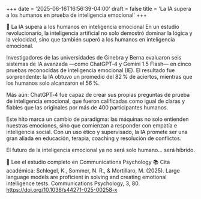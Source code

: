 +++
date = '2025-06-16T16:56:39-04:00'
draft = false
title = 'La IA supera a los humanos en prueba de inteligencia emocional'
+++

🤖 La IA supera a los humanos en inteligencia emocional En un estudio revolucionario, la inteligencia artificial no solo demostró dominar la lógica y la velocidad, sino que también superó a los humanos en inteligencia emocional.

Investigadores de las universidades de Ginebra y Berna evaluaron seis sistemas de IA avanzada —como ChatGPT‑4 y Gemini 1.5 Flash— en cinco pruebas reconocidas de inteligencia emocional (IE). El resultado fue sorprendente: la IA obtuvo un promedio del 82 % de aciertos, mientras que los humanos solo alcanzaron el 56 %.

Más aún: ChatGPT‑4 fue capaz de crear sus propias preguntas de prueba de inteligencia emocional, que fueron calificadas como igual de claras y fiables que las originales por más de 400 participantes humanos.

Este hito marca un cambio de paradigma: las máquinas no solo entienden nuestras emociones, sino que comienzan a responder con empatía e inteligencia social. Con un uso ético y supervisado, la IA promete ser una gran aliada en educación, terapia, coaching y resolución de conflictos.

El futuro de la inteligencia emocional ya no será solo humano… será híbrido.

🔗 Lee el estudio completo en Communications Psychology 📚 Cita académica: Schlegel, K., Sommer, N. R., & Mortillaro, M. (2025). Large language models are proficient in solving and creating emotional intelligence tests. Communications Psychology, 3, 80. https://doi.org/10.1038/s44271-025-00258-x